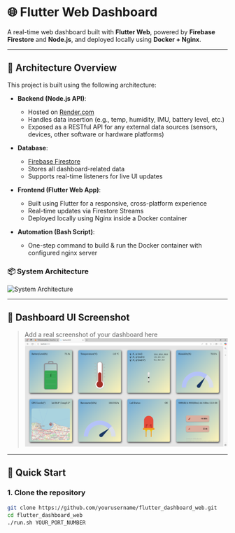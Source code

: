 # 🌐 Flutter Web Dashboard

A real-time web dashboard built with **Flutter Web**, powered by **Firebase Firestore** and **Node.js**, and deployed locally using **Docker + Nginx**.

---

## 🧠 Architecture Overview

This project is built using the following architecture:

- **Backend (Node.js API)**:
  - Hosted on [Render.com](https://render.com)
  - Handles data insertion (e.g., temp, humidity, IMU, battery level, etc.)
  - Exposed as a RESTful API for any external data sources (sensors, devices, other software or hardware platforms)

- **Database**:
  - [Firebase Firestore](https://firebase.google.com/docs/firestore)
  - Stores all dashboard-related data
  - Supports real-time listeners for live UI updates

- **Frontend (Flutter Web App)**:
  - Built using Flutter for a responsive, cross-platform experience
  - Real-time updates via Firestore Streams
  - Deployed locally using Nginx inside a Docker container

- **Automation (Bash Script)**:
  - One-step command to build & run the Docker container with configured nginx server 

### 📦 System Architecture

![System Architecture](./assets/architecture_diagram.png)

---

## 📸 Dashboard UI Screenshot

> Add a real screenshot of your dashboard here  
![Dashboard Screenshot](./assets/dashboard_screenshot.png)

---

## 🚀 Quick Start

### 1. Clone the repository

```bash
git clone https://github.com/yourusername/flutter_dashboard_web.git
cd flutter_dashboard_web
./run.sh YOUR_PORT_NUMBER

